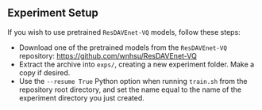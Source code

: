 ## Experiment Setup

If you wish to use pretrained `ResDAVEnet-VQ` models, follow these steps:
* Download one of the pretrained models from the `ResDAVEnet-VQ` repository: https://github.com/wnhsu/ResDAVEnet-VQ
* Extract the archive into `exps/`, creating a new experiment folder.  Make a copy if desired.
* Use the `--resume True` Python option when running `train.sh` from the repository root directory, and set the name equal to the name of the experiment directory you just created.
